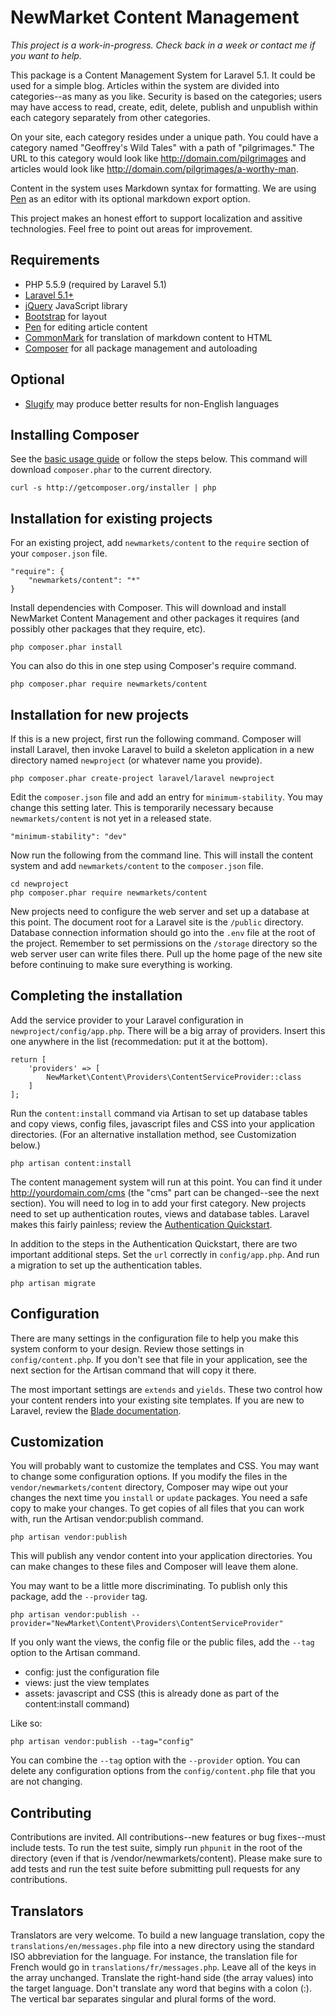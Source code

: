 NewMarket Content Management
=====

_This project is a work-in-progress. Check back in a week or contact me
if you want to help._

This package is a Content Management System for Laravel 5.1. It could
be used for a simple blog. Articles within the system are divided into
categories--as many as you like. Security is based on the categories;
users may have access to read, create, edit, delete, publish and unpublish
within each category separately from other categories.

On your site, each category resides under a unique path. You could have a
category named "Geoffrey's Wild Tales" with a path of "pilgrimages." The URL
to this category would look like http://domain.com/pilgrimages and articles
would look like http://domain.com/pilgrimages/a-worthy-man.

Content in the system uses Markdown syntax for formatting. We are using
[Pen](https://github.com/sofish/pen) as an editor with its optional markdown
export option.

This project makes an honest effort to support localization and assitive
technologies. Feel free to point out areas for improvement.

Requirements
-----

 * PHP 5.5.9 (required by Laravel 5.1)
 * [Laravel 5.1+](http://laravel.com)
 * [jQuery](http://jquery.com) JavaScript library
 * [Bootstrap](http://getbootstrap.com) for layout
 * [Pen](http://sofish.github.io/pen) for editing article content
 * [CommonMark](http://commonmark.thephpleague.com) for translation of markdown content to HTML
 * [Composer](http://getcomposer.org) for all package management and autoloading

Optional
-----

 * [Slugify](https://github.com/curco/slugify) may produce better results for non-English languages

Installing Composer
-----
See the [basic usage guide](http://getcomposer.org/doc/01-basic-usage.md) or follow the steps below. This command
will download `composer.phar` to the current directory.

    curl -s http://getcomposer.org/installer | php

Installation for existing projects
-----

For an existing project, add `newmarkets/content` to the `require` section of your `composer.json` file.

    "require": {
        "newmarkets/content": "*"
    }

Install dependencies with Composer. This will download and install NewMarket Content Management and
other packages it requires (and possibly other packages that they require, etc).

    php composer.phar install

You can also do this in one step using Composer's require command.

    php composer.phar require newmarkets/content

Installation for new projects
-----

If this is a new project, first run the following command. Composer will install Laravel, then invoke Laravel to
build a skeleton application in a new directory named `newproject` (or whatever name you provide).

    php composer.phar create-project laravel/laravel newproject

Edit the `composer.json` file and add an entry for `minimum-stability`. You may change this setting later.
This is temporarily necessary because `newmarkets/content` is not yet in a released state.

    "minimum-stability": "dev"

Now run the following from the command line. This will install the content system and add `newmarkets/content`
to the `composer.json` file.

    cd newproject
    php composer.phar require newmarkets/content

New projects need to configure the web server and set up a database at this point. The document root for a Laravel
site is the `/public` directory. Database connection information should go into the `.env` file at the root of the
project. Remember to set permissions on the `/storage` directory so the web server user can write files there. Pull
up the home page of the new site before continuing to make sure everything is working.

Completing the installation
-----

Add the service provider to your Laravel configuration in `newproject/config/app.php`. There will be a big array
of providers. Insert this one anywhere in the list (recommedation: put it at the bottom).

    return [
        'providers' => [
            NewMarket\Content\Providers\ContentServiceProvider::class
        ]
    ];

Run the `content:install` command via Artisan to set up database tables and
copy views, config files, javascript files and CSS into your application directories.
(For an alternative installation method, see Customization below.)

    php artisan content:install

The content management system will run at this point. You can find it under http://yourdomain.com/cms
(the "cms" part can be changed--see the next section). You will need to log in to add your first category. New
projects need to set up authentication routes, views and database tables. Laravel makes this fairly painless; review
the [Authentication Quickstart](http://laravel.com/docs/5.1/authentication#authentication-quickstart).

In addition to the steps in the Authentication Quickstart, there are two important additional steps. Set the `url`
correctly in `config/app.php`. And run a migration to set up the authentication tables.

    php artisan migrate


Configuration
-----

There are many settings in the configuration file to help you make this system conform to your design.
Review those settings in `config/content.php`. If you don't see that file in your application, see the next
section for the Artisan command that will copy it there.

The most important settings are `extends` and `yields`.
These two control how your content renders into your existing site templates. If you are new to Laravel,
review the [Blade documentation](http://laravel.com/docs/5.1/blade).

Customization
-----

You will probably want to customize the templates and CSS. You may want to change some configuration options.
If you modify the files in the `vendor/newmarkets/content` directory, Composer may wipe out your changes the next
time you `install` or `update` packages. You need a safe copy to make your changes. To get copies of all files that
you can work with, run the Artisan vendor:publish command.

    php artisan vendor:publish

This will publish any vendor content into your application directories. You can make changes to these files and
Composer will leave them alone.

You may want to be a little more discriminating. To publish only this package, add the `--provider` tag.

    php artisan vendor:publish --provider="NewMarket\Content\Providers\ContentServiceProvider"

If you only want the views, the config file or the public files, add the `--tag` option to the Artisan command.

 * config: just the configuration file
 * views: just the view templates
 * assets: javascript and CSS (this is already done as part of the content:install command)

Like so:

    php artisan vendor:publish --tag="config"

You can combine the `--tag` option with the `--provider` option. You can delete any
configuration options from the `config/content.php` file that you are not changing.

Contributing
-------------

Contributions are invited. All contributions--new features or bug fixes--must include tests.
To run the test suite, simply run `phpunit` in the root of the
directory (even if that is /vendor/newmarkets/content). Please make sure to add tests
and run the test suite before submitting pull requests for any contributions.

Translators
-----------

Translators are very welcome. To build a new language translation, copy the `translations/en/messages.php`
file into a new directory using the standard ISO abbreviation for the language.
For instance, the translation file for French would go in `translations/fr/messages.php`.
Leave all of the keys in the array unchanged. Translate the right-hand side
(the array values) into the target language. Don't translate any word that begins
with a colon (:). The vertical bar separates singular and plural forms of the word.
